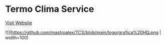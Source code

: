 # Termo Clima Service
[Visit Website](https://termoclimaservice.net)

![](https://github.com/mastroalex/TCS/blob/main/logo/grafica%20HQ.png | width=100)
